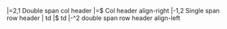 |=2,1 Double span col header            |=$ Col header align-right
|-1,2    Single span row header |    td |$ td
                                |-^2 double span row header align-left
